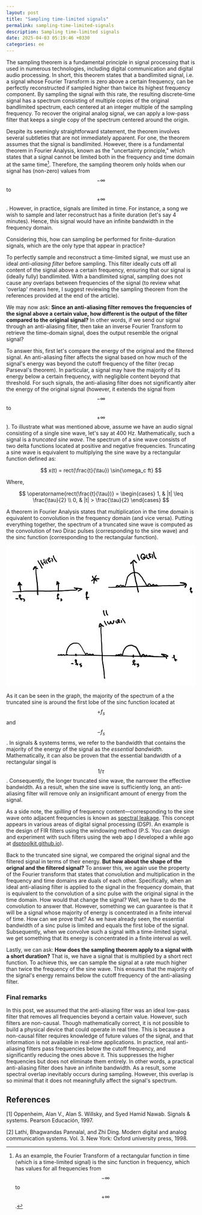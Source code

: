 ```yaml
---
layout: post
title: "Sampling time-limited signals"
permalink: sampling-time-limited-signals
description: Sampling time-limited signals
date: 2025-04-03 05:19:46 +0330
categories: ee
---
```


The sampling theorem is a fundamental principle in signal processing that is used in numerous technologies, including digital communication and digital audio processing.
In short, this theorem states that a bandlimited signal, i.e. a signal whose Fourier Transform is zero above a certain frequency, can be perfectly reconstructed if sampled higher than twice its highest frequency component.
By sampling the signal with this rate, the resulting discrete-time signal has a spectrum consisting of multiple copies of the original bandlimited spectrum, each centered at an integer multiple of the sampling frequency.
To recover the original analog signal, we can apply a low-pass filter that keeps a single copy of the spectrum centered around the origin.

Despite its seemingly straightforward statement, the theorem involves several subtleties that are not immediately apparent.
For one, the theorem assumes that the signal is bandlimited.
However, there is a fundamental theorem in Fourier Analysis, known as the "uncertainty principle," which states that a signal cannot be limited both in the frequency and time domain at the same time[^1].
Therefore, the sampling theorem only holds when our signal has (non-zero) values from $$-\infty$$ to $$+\infty$$.
However, in practice, signals are limited in time. 
For instance, a song we wish to sample and later reconstruct has a finite duration (let's say 4 minutes).
Hence, this signal would have an infinite bandwidth in the frequency domain.

Considering this, how can sampling be performed for finite-duration signals, which are the only type that appear in practice?

To perfectly sample and reconstruct a time-limited signal, we must use an ideal *anti-aliasing filter* before sampling.
This filter ideally cuts off all content of the signal above a certain frequency, ensuring that our signal is (ideally fully) bandlimited.
With a bandlimited signal, sampling does not cause any overlaps between frequencies of the signal
(to review what 'overlap' means here, I suggest reviewing the sampling theorem from the references provided at the end of the article).

We may now ask: **Since an anti-aliasing filter removes the frequencies of the signal above a certain value, how different is the output of the filter compared to the original signal?**
In other words, if we send our signal through an anti-aliasing filter, then take an inverse Fourier Transform to retrieve the time-domain signal, does the output resemble the orignal signal?

To answer this, first let's compare the energy of the original and the filtered signal.
An anti-aliasing filter affects the signal based on how much of the signal's energy was beyond the cutoff frequency of the filter (recap Parseval's theorem).
In particular, a signal may have the majority of its energy below a certain frequency, with negligible content beyond that threshold.
For such signals, the anti-aliasing filter does not significantly alter the energy of the original signal (however, it extends the signal from $$-\infty$$ to $$+\infty$$).
To illustrate what was mentioned above, assume we have an audio signal consisting of a single sine wave, let's say at 400 Hz.
Mathematically, such a signal is a *truncated sine wave*.
The spectrum of a sine wave consists of two delta functions located at positive and negative frequencies.
Truncating a sine wave is equivalent to multiplying the sine wave by a rectangular function defined as:

$$
x(t) = rect(\frac{t}{\tau}) \sin{\omega_c ft}
$$

Where,

$$
\operatorname{rect(\frac{t}{\tau})} =
\begin{cases}
1, & |t| \leq \frac{\tau}{2} \\
0, & |t| > \frac{\tau}{2}
\end{cases}
$$

A theorem in Fourier Analysis states that multiplication in the time domain is equivalent to convolution in the frequency domain (and vice versa).
Putting everything together, the spectrum of a truncated sine wave is computed as the convolution of two Dirac pulses (corresponding to the sine wave) and the sinc function (corresponding to the rectangular function).

![img](/assets/img/4/2.png)

As it can be seen in the graph, the majority of the spectrum of a the truncated sine is around the first lobe of the sinc function located at $$+f_s$$ and $$-f_s$$.
In signals & systems terms, we refer to the bandwidth that contains the majority of the energy of the signal as the *essential bandwidth*.
Mathematically, it can also be proven that the essential bandwidth of a rectangular singal is $$1/\tau$$.
Consequently, the longer truncated sine wave, the narrower the effective bandwidth.
As a result, when the sine wave is sufficiently long, an anti-aliasing filter will remove only an insignificant amount of energy from the signal.

As a side note, the *spilling* of frequency content—corresponding to the sine wave onto adjacent frequencies is known as [spectral leakage](https://en.wikipedia.org/wiki/Spectral_leakage).
This concept appears in various areas of digital signal processing (DSP).
An example is the design of FIR filters using the windowing method (P.S. You can design and experiment with such filters using the web app I developed a while ago at [dsptoolkit.github.io](dsptoolkit.github.io)).

Back to the truncated sine signal, we compared the original signal and the filtered signal in terms of their energy.
**But how about the shape of the orignal and the filtered signal?**
To answer this, we again use the property of the Fourier transform that states that convolution and multiplication in the frequency and time domains are duals of each other.
Specifically, when an ideal anti-aliasing filter is applied to the signal in the frequency domain, that is equivalent to the convolution of a sinc pulse with the original signal in the time domain.
How would that change the signal?
Well, we have to do the convolution to answer that.
However, something we can guarantee is that it will be a signal whose majority of energy is concentrated in a finite interval of time.
How can we prove that?
As we have already seen, the essential bandwidth of a sinc pulse is limited and equals the first lobe of the signal.
Subsequently, when we convolve such a signal with a time-limited signal, we get something that its energy is concentrated in a finite interval as well.

Lastly, we can ask: **How does the sampling theorem apply to a signal with a short duration?**
That is, we have a signal that is multiplied by a short rect function.
To achieve this, we can sample the signal at a rate much higher than twice the frequency of the sine wave.
This ensures that the majority of the signal's energy remains below the cutoff frequency of the anti-aliasing filter.

### Final remarks
In this post, we assumed that the anti-aliasing filter was an ideal low-pass filter that removes all frequencies beyond a certain value.
However, such filters are non-causal.
Though mathematically correct, it is not possible to build a physical device that could operate in real time.
This is because a non-causal filter requires knowledge of future values of the signal, and that information is not available in real-time applications.
In practice, real anti-aliasing filters pass frequencies below the cutoff frequency, and significantly reducing the ones above it.
This suppresses the higher frequencies but does not eliminate them entirely.
In other words, a practical anti-aliasing filter does have an infinite bandwidth.
As a result, some spectral overlap inevitably occurs during sampling.
However, this overlap is so minimal that it does not meaningfully affect the signal's spectrum.

[^1]: As an example, the Fourier Transform of a rectangular function in time (which is a time-limited signal) is the sinc function in frequency, which has values for all frequencies from $$-\infty$$ to $$+\infty$$.

## References
[1] Oppenheim, Alan V., Alan S. Willsky, and Syed Hamid Nawab. Signals & systems. Pearson Educación, 1997.

[2] Lathi, Bhagwandas Pannalal, and Zhi Ding. Modern digital and analog communication systems. Vol. 3. New York: Oxford university press, 1998.

